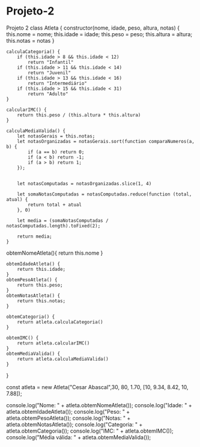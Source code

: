 # Projeto-2
Projeto 2
class Atleta {
    constructor(nome, idade, peso, altura, notas) {
        this.nome = nome;
        this.idade = idade;
        this.peso = peso;
        this.altura = altura;
        this.notas = notas
    }

    calculaCategoria() {
        if (this.idade > 8 && this.idade < 12)
            return "Infantil"
        if (this.idade > 11 && this.idade < 14)
            return "Juvenil"
        if (this.idade > 13 && this.idade < 16)
            return "Intermediário"
        if (this.idade > 15 && this.idade < 31)
            return "Adulto"
    }

    calcularIMC() {
        return this.peso / (this.altura * this.altura)
    }

    calculaMediaValida() {
        let notasGerais = this.notas;
        let notasOrganizadas = notasGerais.sort(function comparaNumeros(a, b) {
            if (a == b) return 0;
            if (a < b) return -1;
            if (a > b) return 1;
        });


        let notasComputadas = notasOrganizadas.slice(1, 4)

        let somaNotasComputadas = notasComputadas.reduce(function (total, atual) {
            return total + atual
        }, 0)

        let media = (somaNotasComputadas / notasComputadas.length).toFixed(2);

        return media;
    }
obtemNomeAtleta(){
        return this.nome
    } 

    obtemIdadeAtleta() {
        return this.idade;
    } 
    obtemPesoAtleta() {
        return this.peso;
    } 
    obtemNotasAtleta() {
        return this.notas;
    } 

    obtemCategoria() {
        return atleta.calculaCategoria()
    } 

    obtemIMC() {
        return atleta.calcularIMC()
    } 
    obtemMediaValida() {
        return atleta.calculaMediaValida()
    }
}


const atleta = new Atleta("Cesar Abascal",30, 80, 1.70, [10, 9.34, 8.42, 10, 7.88]);


console.log("Nome: " + atleta.obtemNomeAtleta());
console.log("Idade: " + atleta.obtemIdadeAtleta());
console.log("Peso: " + atleta.obtemPesoAtleta());
console.log("Notas: " + atleta.obtemNotasAtleta());
console.log("Categoria: " + atleta.obtemCategoria());
console.log("IMC: " + atleta.obtemIMC());
console.log("Média válida: " + atleta.obtemMediaValida());
